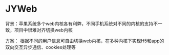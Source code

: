# JYWeb
背景：苹果系统多个web内核各有利弊，不同手机系统对不同的内核的支持不一致，项目中很难对齐切换web内核

方案：
根据不同的用户信息可自由切换web内核，在多种内核下实现H5和app的双向交互异步通信、cookies处理等
